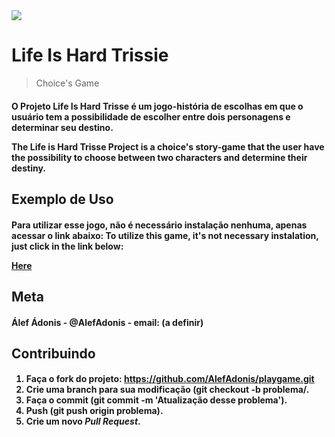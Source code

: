 <img src="/home/alef/Pictures/logo.png">

<h1>Life Is Hard Trissie</h1>
<blockquote>Choice's Game</blockquote>

<h4>
O Projeto Life Is Hard Trisse é um jogo-história de escolhas em que o usuário tem a possibilidade de escolher entre dois personagens e determinar seu destino.

The Life is Hard Trisse Project is a choice's story-game that the user have the possibility to choose between two characters and determine their destiny.</h4>

<h2>Exemplo de Uso</h2>

<h4>
Para utilizar esse jogo, não é necessário instalação nenhuma, apenas acessar o link abaixo:
To utilize this game, it's not necessary instalation, just click in the link below:

<a href="https://playgame.alefadonis.repl.run/">Here</a></h4>

<h2>Meta</h2>

<h4>Álef Ádonis - @AlefAdonis - email: (a definir)</h4>

<h2>Contribuindo</h2>

<h4>
<ol>
    <li>Faça o fork do projeto: <a href="https://github.com/AlefAdonis/playgame.git">https://github.com/AlefAdonis/playgame.git</a></li>
    <li>Crie uma branch para sua modificação (git checkout -b problema/.</li>
    <li>Faça o commit (git commit -m 'Atualização desse problema').</li>
    <li>Push (git push origin problema).</li>
    <li>Crie um novo <em>Pull Request</em>.</li>
</h4> 
 
